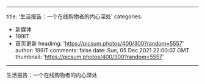 
---
title: '生活报告：一个在线购物者的内心深处'
categories: 
 - 新媒体
 - 199IT
 - 首页更新
headimg: 'https://picsum.photos/400/300?random=5557'
author: 199IT
comments: false
date: Sun, 05 Dec 2021 22:00:07 GMT
thumbnail: 'https://picsum.photos/400/300?random=5557'
---

<div>   
生活报告：一个在线购物者的内心深处  
</div>
            